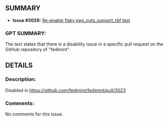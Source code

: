 ## SUMMARY
- **Issue #3026:** [Re-enable flaky peg_outs_support_rbf test](https://github.com/fedimint/fedimint/issues/3026)

### GPT SUMMARY:
The text states that there is a disability issue in a specific pull request on the GitHub repository of "fedimint".

## DETAILS
### Description:
Disabled in https://github.com/fedimint/fedimint/pull/3023

### Comments:
No comments for this issue.

